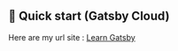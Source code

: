 ## 🚀 Quick start (Gatsby Cloud)

Here are my url site : [Learn Gatsby](https://learngatsbymaster69675.gatsbyjs.io)
